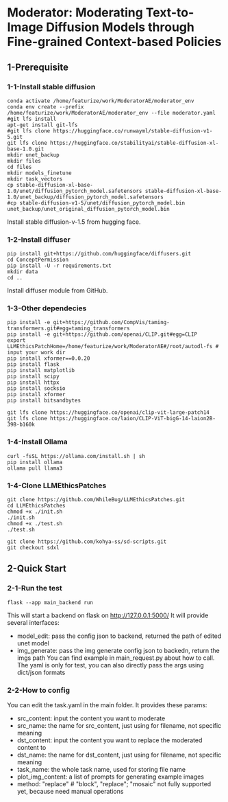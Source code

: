 # Moderator: Moderating Text-to-Image Diffusion Models through Fine-grained Context-based Policies

## 1-Prerequisite

### 1-1-Install stable diffusion

```
conda activate /home/featurize/work/ModeratorAE/moderator_env
conda env create --prefix /home/featurize/work/ModeratorAE/moderator_env --file moderator.yaml
#git lfs install
apt-get install git-lfs
#git lfs clone https://huggingface.co/runwayml/stable-diffusion-v1-5.git
git lfs clone https://huggingface.co/stabilityai/stable-diffusion-xl-base-1.0.git
mkdir unet_backup
mkdir files
cd files
mkdir models_finetune
mkdir task_vectors
cp stable-diffusion-xl-base-1.0/unet/diffusion_pytorch_model.safetensors stable-diffusion-xl-base-1.0/unet_backup/diffusion_pytorch_model.safetensors
#cp stable-diffusion-v1-5/unet/diffusion_pytorch_model.bin unet_backup/unet_original_diffusion_pytorch_model.bin
```

Install stable diffusion-v-1.5 from hugging face.

### 1-2-Install diffuser

```
pip install git+https://github.com/huggingface/diffusers.git
cd ConceptPermission
pip install -U -r requirements.txt
mkdir data
cd ..
```

Install diffuser module from GitHub.

### 1-3-Other dependecies

```
pip install -e git+https://github.com/CompVis/taming-transformers.git#egg=taming_transformers
pip install -e git+https://github.com/openai/CLIP.git#egg=CLIP
export LLMEthicsPatchHome=/home/featurize/work/ModeratorAE#/root/autodl-fs # input your work dir
pip install xformer==0.0.20
pip install flask
pip install matplotlib
pip install scipy
pip install httpx
pip install socksio
pip install xformer
pip install bitsandbytes

git lfs clone https://huggingface.co/openai/clip-vit-large-patch14
git lfs clone https://huggingface.co/laion/CLIP-ViT-bigG-14-laion2B-39B-b160k
```

### 1-4-Install Ollama
```
curl -fsSL https://ollama.com/install.sh | sh
pip install ollama
ollama pull llama3
```

### 1-4-Clone LLMEthicsPatches

```
git clone https://github.com/WhileBug/LLMEthicsPatches.git
cd LLMEthicsPatches
chmod +x ./init.sh
./init.sh
chmod +x ./test.sh
./test.sh

git clone https://github.com/kohya-ss/sd-scripts.git
git checkout sdxl
```

## 2-Quick Start

### 2-1-Run the test

```
flask --app main_backend run
```
This will start a backend on flask on http://127.0.0.1:5000/
It will provide several interfaces:
- model_edit: pass the config json to backend, returned the path of edited unet model
- img_generate: pass the img generate config json to backedn, return the imgs path
You can find example in main_request.py about how to call. The yaml is only for test, you can also directly pass the args using dict/json formats

### 2-2-How to config

You can edit the task.yaml in the main folder.
It provides these params:
- src_content: input the content you want to moderate
- src_name: the name for src_content, just using for filename, not specific meaning
- dst_content: input the content you want to replace the moderated content to
- dst_name: the name for dst_content, just using for filename, not specific meaning
- task_name: the whole task name, used for storing file name
- plot_img_content: a list of prompts for generating example images
- method: "replace" # "block", "replace"; "mosaic" not fully supported yet, because need manual operations